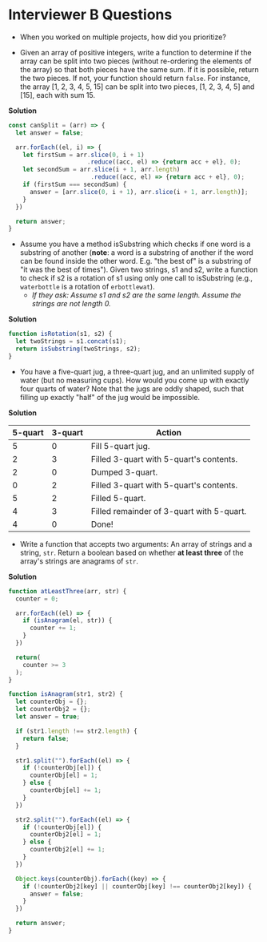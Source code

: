# Interviewer B Questions

* When you worked on multiple projects, how did you prioritize?

* Given an array of positive integers, write a function to determine if the array can be split into two pieces (without re-ordering the elements of the array) so that both pieces have the same sum. If it is possible, return the two pieces. If not, your function should return `false`. For instance, the array [1, 2, 3, 4, 5, 15] can be split into two pieces, [1, 2, 3, 4, 5] and [15], each with sum 15.

**Solution**
```js
const canSplit = (arr) => {
  let answer = false;

  arr.forEach((el, i) => {
    let firstSum = arr.slice(0, i + 1)
                      .reduce((acc, el) => {return acc + el}, 0);
    let secondSum = arr.slice(i + 1, arr.length)
                       .reduce((acc, el) => {return acc + el}, 0);
    if (firstSum === secondSum) {
      answer = [arr.slice(0, i + 1), arr.slice(i + 1, arr.length)];
    }
  })

  return answer;
}
```

* Assume you have a method isSubstring which checks if one word is a substring of another (**note**: a word is a substring of another if the word can be found inside the other word. E.g. "the best of" is a substring of "it was the best of times"). Given two strings, s1 and s2, write a function to check if s2 is a rotation of s1 using only one call to isSubstring (e.g., `waterbottle` is a rotation of `erbottlewat`).
  * *If they ask: Assume s1 and s2 are the same length. Assume the strings are not length 0.*

**Solution**

```js
function isRotation(s1, s2) {
  let twoStrings = s1.concat(s1);
  return isSubstring(twoStrings, s2);
}
```

* You have a five-quart jug, a three-quart jug, and an unlimited supply of water (but no measuring cups). How would you come up with exactly four quarts of water? Note that the jugs are oddly shaped, such that filling up exactly "half" of the jug would be impossible.

**Solution**

| 5-quart | 3-quart | Action                                    |
|---------|---------|-------------------------------------------|
| 5       | 0       | Fill 5-quart jug.                         |
| 2       | 3       | Filled 3-quart with 5-quart's contents.   |
| 2       | 0       | Dumped 3-quart.                           |
| 0       | 2       | Filled 3-quart with 5-quart's contents.   |
| 5       | 2       | Filled 5-quart.                           |
| 4       | 3       | Filled remainder of 3-quart with 5-quart. |
| 4       | 0       | Done!                                     |

* Write a function that accepts two arguments: An array of strings and a string, `str`. Return a boolean based on whether **at least three** of the array's strings are anagrams of `str`.

**Solution**
```js
function atLeastThree(arr, str) {
  counter = 0;

  arr.forEach((el) => {
    if (isAnagram(el, str)) {
      counter += 1;
    }
  })

  return(
    counter >= 3
  );
}

function isAnagram(str1, str2) {
  let counterObj = {};
  let counterObj2 = {};
  let answer = true;

  if (str1.length !== str2.length) {
    return false;
  }

  str1.split("").forEach((el) => {
    if (!counterObj[el]) {
      counterObj[el] = 1;
    } else {
      counterObj[el] += 1;
    }
  })

  str2.split("").forEach((el) => {
    if (!counterObj[el]) {
      counterObj2[el] = 1;
    } else {
      counterObj2[el] += 1;
    }
  })

  Object.keys(counterObj).forEach((key) => {
    if (!counterObj2[key] || counterObj[key] !== counterObj2[key]) {
      answer = false;
    }
  })

  return answer;
}
```
